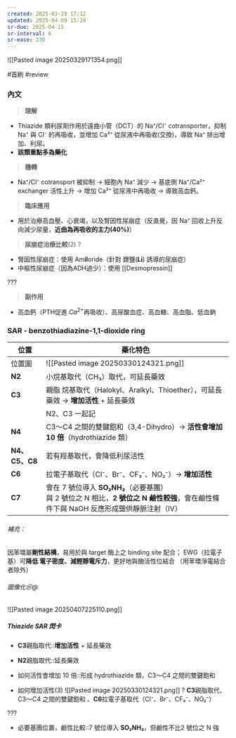 ```yaml
---
created: 2025-03-29 17:12
updated: 2025-04-09 15:29
sr-due: 2025-04-15
sr-interval: 6
sr-ease: 230
---
```


![[Pasted image 20250329171354.png]]

#首刷 #review 

### 內文
> **理解**

- Thiazide 類利尿劑作用於遠曲小管（DCT）的 Na⁺/Cl⁻ cotransporter，抑制 Na⁺ 與 Cl⁻ 的再吸收，並增加 Ca²⁺ 從尿液中再吸收(交換)，導致 Na⁺ 排出增加、利尿。
- **該類重點多為藥化**

> **機轉**

- Na⁺/Cl⁻ cotransport 被抑制 → 細胞內 Na⁺ 減少 → 基底側 Na⁺/Ca²⁺ exchanger 活性上升 → 增加 Ca²⁺ 從尿液中再吸收 → 導致高血鈣。

> **臨床應用**

- 用於治療高血壓、心衰竭，以及腎因性尿崩症（反直覺，因 Na⁺ 回收上升反向減少尿量，**近曲為再吸收的主力(40%)**）

> **尿崩症治療比較**(2)
?
- 腎因性尿崩症：使用 Am**il**oride（針對 鋰鹽(**Li**) 誘導的尿崩症）  
- 中樞性尿崩症（因為ADH過少）：使用 [[Desmopressin]] <!--SR:!2025-04-10,3,250-->

???

> **副作用**

- 高血鈣（PTH促進 $Ca^{2+}$再吸收）、高尿酸血症、高血糖、高血脂、低血鈉


### SAR - benzothiadiazine-1,1-dioxide ring

| 位置           | 藥化特色                                                                                     |
| ------------ | ---------------------------------------------------------------------------------------- |
| 位置圖          | ![[Pasted image 20250330124321.png]]                                                     |
| **N2**       | 小烷基取代（CH₃）取代，可延長藥效                                                                       |
| **C3**       | 親脂 烷基取代（Halokyl、Aralkyl、Thioether），可延長藥效 → **增加活性** + 延長藥效                               |
|              | N2、C3 一起記                                                                                |
| **N4**       | C3～C4 之間的雙鍵飽和（3,4-Dihydro）→ **活性會增加 10 倍**（hydrothiazide 類）                              |
| **N4、C5、C8** | 若有羥基取代，會降低利尿活性                                                                           |
| **C6**       | 拉電子基取代（Cl⁻、Br⁻、CF₃⁻、NO₂⁻）→ **增加活性**                                                      |
| **C7**       | 會在 7 號位導入 **SO₂NH₂**（必要基團）<br>與 2 號位之 N 相比，**2 號位之 N 鹼性較強**，會在鹼性條件下與 NaOH 反應形成鹽供靜脈注射（IV） |

###### 補充：  
因苯環屬**剛性結構**，易用於與 target 酶上之 binding site 配合； EWG（拉電子基）可**降低 電子密度、減輕靜電斥力**，更好地與酶活性位結合  （用苯環淨電結合者除外）  
###### 圖像化＠@
![[Pasted image 20250407225110.png]]

##### Thiazide SAR 閃卡

- **C3**親脂取代::**增加活性** + 延長藥效 <!--SR:!2025-04-19,10,270-->
- **N2**親脂取代::延長藥效 <!--SR:!2025-04-10,4,270-->

- 如何活性會增加 10 倍::形成 hydrothiazide 類，C3～C4 之間的雙鍵飽和 <!--SR:!2025-04-10,4,270-->

- 如何增加活性(3)
![[Pasted image 20250330124321.png]]
?
**C3**親脂取代、C3～C4 之間的雙鍵飽和 、**C6**拉電子基取代（Cl⁻、Br⁻、CF₃⁻、NO₂⁻） <!--SR:!2025-04-11,2,230-->

???

- 必要基團位置，鹼性比較::7 號位導入 **SO₂NH₂**，但鹼性不比2 號位之 N 強 <!--SR:!2025-04-10,4,270-->